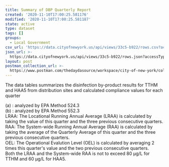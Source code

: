 ```yaml
---
title: Summary of DBP Quarterly Report
created: '2020-11-10T17:00:25.581176'
modified: '2020-11-10T17:00:25.581187'
state: active
type: dataset
tags: []
groups:
  - Local Government
csv_url: 'https://data.cityofnewyork.us/api/views/33c5-b922/rows.csv?accessType=DOWNLOAD'
json_url: >-
  https://data.cityofnewyork.us/api/views/33c5-b922/rows.json?accessType=DOWNLOAD
layout: post
postman_collection_url: >-
  https://www.postman.com/thedaydasource/workspace/city-of-new-york/collection/15909983-e43f67ce-411e-478d-aa32-eca5f89e5227
---
```

The data tables summarizes the disinfection by-product results for TTHM and HAA5 from distribution sites and calculated compliance values for each quarter



(a) : analyzed by EPA Method 524.3										
(b) : analyzed by EPA Method 552.3										
LRAA:   The Locational Running Annual Average (LRAA) is calculated by taking the value of this quarter and the three previous consecutive quarters.										
RAA:  	The System-wide Running Annual Average (RAA) is calculated by taking the average of the Quarterly Average of this quarter and the three previous consecutive quarters.									
OEL:    The Operational Evalution Level (OEL) is calculated by averaging 2 times this quarter's value and the two previous consecutive quarters.										
   Both the LRAA and the System-wide RAA is not to exceed 80 µg/L for TTHM and 60 µg/L for HAA5.
